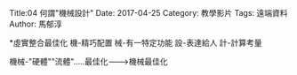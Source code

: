 Title:04 何謂"機械設計"
Date: 2017-04-25
Category: 教學影片
Tags: 遠端資料
Author: 馬郁淳
 
*虛實整合最佳化
機-精巧配置
械-有一特定功能
設-表達給人
計-計算考量

機械-"硬體""流體".....最佳化--->機械最佳化
